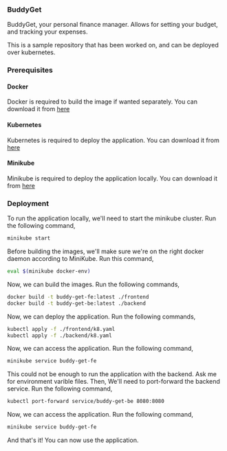 ### BuddyGet

BuddyGet, your personal finance manager. Allows for setting your budget, and tracking your expenses.

This is a sample repository that has been worked on, and can be deployed over kubernetes. 

### Prerequisites

#### Docker
Docker is required to build the image if wanted separately. You can download it from [here](https://docs.docker.com/get-docker/)

#### Kubernetes
Kubernetes is required to deploy the application. You can download it from [here](https://kubernetes.io/docs/tasks/tools/install-kubectl/)

#### Minikube
Minikube is required to deploy the application locally. You can download it from [here](https://minikube.sigs.k8s.io/docs/start/)

### Deployment

To run the application locally, we'll need to start the minikube cluster. Run the following command,

```bash
minikube start
```

Before building the images, we'll make sure we're on the right docker daemon according to MiniKube. Run this command,

```bash
eval $(minikube docker-env)
```

Now, we can build the images. Run the following commands,

```bash
docker build -t buddy-get-fe:latest ./frontend
docker build -t buddy-get-be:latest ./backend
```

Now, we can deploy the application. Run the following commands,

```bash
kubectl apply -f ./frontend/k8.yaml
kubectl apply -f ./backend/k8.yaml
```

Now, we can access the application. Run the following command,

```bash
minikube service buddy-get-fe
```

This could not be enough to run the application with the backend. Ask me for environment varible files. Then, We'll need to port-forward the backend service. Run the following command,

```bash
kubectl port-forward service/buddy-get-be 8080:8080
```

Now, we can access the application. Run the following command,

```bash
minikube service buddy-get-fe
```

And that's it! You can now use the application.

